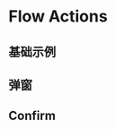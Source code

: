 # Flow Actions

## 基础示例

<code src="./demos/basic.tsx"></code>

## 弹窗

<code src="./demos/popup.tsx"></code>

## Confirm

<code src="./demos/confirm.tsx"></code>
